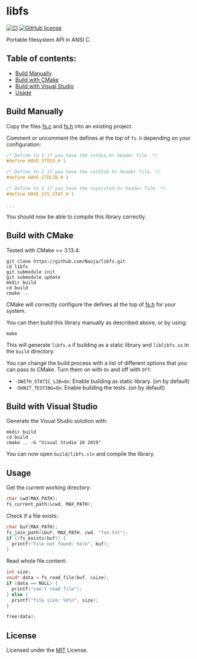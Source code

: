 # libfs

[![CI](https://github.com/Nauja/libfs/actions/workflows/CI.yml/badge.svg)](https://github.com/Nauja/libfs/actions/workflows/CI.yml)
[![GitHub license](https://img.shields.io/badge/license-MIT-blue.svg)](https://raw.githubusercontent.com/Nauja/libfs/master/LICENSE)

Portable filesystem API in ANSI C.

## Table of contents:

- [Build Manually](#build-manually)
- [Build with CMake](#build-with-cmake)
- [Build with Visual Studio](#build-with-visual-studio)
- [Usage](#usage)

## Build Manually

Copy the files [fs.c](fs.c) and [fs.h](fs.h) into an existing project.

Comment or uncomment the defines at the top of `fs.h` depending on your configuration:

```c
/* Define to 1 if you have the <stdio.h> header file. */
#define HAVE_STDIO_H 1

/* Define to 1 if you have the <stdlib.h> header file. */
#define HAVE_STDLIB_H 1

/* Define to 1 if you have the <sys/stat.h> header file. */
#define HAVE_SYS_STAT_H 1

...
```

You should now be able to compile this library correctly.

## Build with CMake

Tested with CMake >= 3.13.4:

```
git clone https://github.com/Nauja/libfs.git
cd libfs
git submodule init
git submodule update
mkdir build
cd build
cmake ..
```

CMake will correctly configure the defines at the top of [fs.h](fs.h) for your system.

You can then build this library manually as described above, or by using:

```
make
```

This will generate `libfs.a` if building as a static library and `liblibfs.so` in the `build` directory.

You can change the build process with a list of different options that you can pass to CMake. Turn them on with `On` and off with `Off`:
  * `-DWITH_STATIC_LIB=On`: Enable building as static library. (on by default)
  * `-DUNIT_TESTING=On`: Enable building the tests. (on by default)

## Build with Visual Studio

Generate the Visual Studio solution with:

```
mkdir build
cd build
cmake .. -G "Visual Studio 16 2019"
```

You can now open `build/libfs.sln` and compile the library.

## Usage

Get the current working directory:

```c
char cwd[MAX_PATH];
fs_current_path(&cwd, MAX_PATH);
```

Check if a file exists:

```c
char buf[MAX_PATH];
fs_join_path(&buf, MAX_PATH, cwd, "foo.txt");
if (!fs_exists(buf)) {
  printf("file not found: %s\n", buf);
}
```

Read whole file content:

```c
int size;
void* data = fs_read_file(buf, &size);
if (data == NULL) {
  printf("can't read file");
} else {
  printf("file size: %d\n", size);
}

free(data);
```

## License

Licensed under the [MIT](LICENSE) License.

